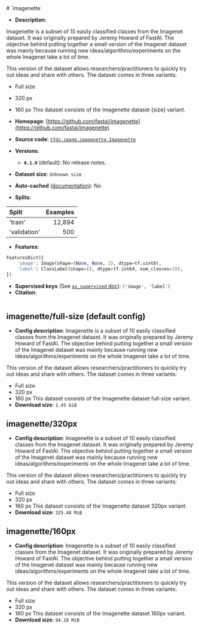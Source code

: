 <div itemscope itemtype="http://schema.org/Dataset">
  <div itemscope itemprop="includedInDataCatalog" itemtype="http://schema.org/DataCatalog">
    <meta itemprop="name" content="TensorFlow Datasets" />
  </div>
  <meta itemprop="name" content="imagenette" />
  <meta itemprop="description" content="Imagenette is a subset of 10 easily classified classes from the Imagenet&#10;dataset. It was originally prepared by Jeremy Howard of FastAI. The objective&#10;behind putting together a small version of the Imagenet dataset was mainly&#10;because running new ideas/algorithms/experiments on the whole Imagenet take a&#10;lot of time.&#10;&#10;This version of the dataset allows researchers/practitioners to quickly try out&#10;ideas and share with others. The dataset comes in three variants:&#10;&#10;  * Full size&#10;  * 320 px&#10;  * 160 px&#10;This dataset consists of the Imagenette dataset {size} variant.&#10;&#10;&#10;To use this dataset:&#10;&#10;```python&#10;import tensorflow_datasets as tfds&#10;&#10;ds = tfds.load(&#x27;imagenette&#x27;, split=&#x27;train&#x27;)&#10;for ex in ds.take(4):&#10;  print(ex)&#10;```&#10;&#10;See [the guide](https://www.tensorflow.org/datasets/overview) for more&#10;informations on [tensorflow_datasets](https://www.tensorflow.org/datasets).&#10;&#10;" />
  <meta itemprop="url" content="https://www.tensorflow.org/datasets/catalog/imagenette" />
  <meta itemprop="sameAs" content="https://github.com/fastai/imagenette" />
  <meta itemprop="citation" content="&#10;" />
</div>
# `imagenette`

*   **Description**:

Imagenette is a subset of 10 easily classified classes from the Imagenet
dataset. It was originally prepared by Jeremy Howard of FastAI. The objective
behind putting together a small version of the Imagenet dataset was mainly
because running new ideas/algorithms/experiments on the whole Imagenet take a
lot of time.

This version of the dataset allows researchers/practitioners to quickly try out
ideas and share with others. The dataset comes in three variants:

*   Full size
*   320 px
*   160 px This dataset consists of the Imagenette dataset {size} variant.

*   **Homepage**:
    [https://github.com/fastai/imagenette](https://github.com/fastai/imagenette)

*   **Source code**:
    [`tfds.image.imagenette.Imagenette`](https://github.com/tensorflow/datasets/tree/master/tensorflow_datasets/image/imagenette.py)

*   **Versions**:

    *   **`0.1.0`** (default): No release notes.

*   **Dataset size**: `Unknown size`

*   **Auto-cached**
    ([documentation](https://www.tensorflow.org/datasets/performances#auto-caching)):
    No

*   **Splits**:

Split        | Examples
:----------- | -------:
'train'      | 12,894
'validation' | 500

*   **Features**:

```python
FeaturesDict({
    'image': Image(shape=(None, None, 3), dtype=tf.uint8),
    'label': ClassLabel(shape=(), dtype=tf.int64, num_classes=10),
})
```

*   **Supervised keys** (See
    [`as_supervised` doc](https://www.tensorflow.org/datasets/api_docs/python/tfds/load#args)):
    `('image', 'label')`
*   **Citation**:

```

```

## imagenette/full-size (default config)

*   **Config description**: Imagenette is a subset of 10 easily classified
    classes from the Imagenet dataset. It was originally prepared by Jeremy
    Howard of FastAI. The objective behind putting together a small version of
    the Imagenet dataset was mainly because running new
    ideas/algorithms/experiments on the whole Imagenet take a lot of time.

This version of the dataset allows researchers/practitioners to quickly try out
ideas and share with others. The dataset comes in three variants:

*   Full size
*   320 px
*   160 px This dataset consists of the Imagenette dataset full-size variant.
*   **Download size**: `1.45 GiB`

## imagenette/320px

*   **Config description**: Imagenette is a subset of 10 easily classified
    classes from the Imagenet dataset. It was originally prepared by Jeremy
    Howard of FastAI. The objective behind putting together a small version of
    the Imagenet dataset was mainly because running new
    ideas/algorithms/experiments on the whole Imagenet take a lot of time.

This version of the dataset allows researchers/practitioners to quickly try out
ideas and share with others. The dataset comes in three variants:

*   Full size
*   320 px
*   160 px This dataset consists of the Imagenette dataset 320px variant.
*   **Download size**: `325.48 MiB`

## imagenette/160px

*   **Config description**: Imagenette is a subset of 10 easily classified
    classes from the Imagenet dataset. It was originally prepared by Jeremy
    Howard of FastAI. The objective behind putting together a small version of
    the Imagenet dataset was mainly because running new
    ideas/algorithms/experiments on the whole Imagenet take a lot of time.

This version of the dataset allows researchers/practitioners to quickly try out
ideas and share with others. The dataset comes in three variants:

*   Full size
*   320 px
*   160 px This dataset consists of the Imagenette dataset 160px variant.
*   **Download size**: `94.18 MiB`
